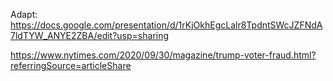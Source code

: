 Adapt: https://docs.google.com/presentation/d/1rKjOkhEgcLalr8TpdntSWcJZFNdA7ldTYW_ANYE2ZBA/edit?usp=sharing

https://www.nytimes.com/2020/09/30/magazine/trump-voter-fraud.html?referringSource=articleShare